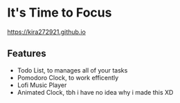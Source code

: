 # It's Time to Focus
https://kira272921.github.io

## Features
- Todo List, to manages all of your tasks
- Pomodoro Clock, to work efficently
- Lofi Music Player
- Animated Clock, tbh i have no idea why i made this XD

